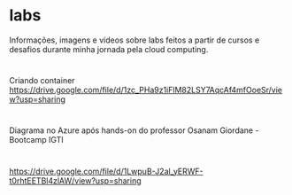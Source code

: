 # labs
Informações, imagens e vídeos sobre labs feitos a partir de cursos e desafios durante minha jornada pela cloud computing.
#
Criando container https://drive.google.com/file/d/1zc_PHa9z1iFlM82LSY7AqcAf4mfOoeSr/view?usp=sharing
#
Diagrama no Azure após hands-on do professor Osanam Giordane - Bootcamp IGTI
#
https://drive.google.com/file/d/1LwpuB-J2al_yERWF-t0rhtEETBl4zlAW/view?usp=sharing

 


